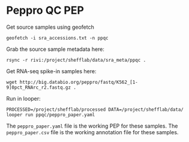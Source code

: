 # Peppro QC PEP


Get source samples using geofetch

```
geofetch -i sra_accessions.txt -n ppqc
```

Grab the source sample metadata here:
```
rsync -r rivi:/project/shefflab/data/sra_meta/ppqc .
```

Get RNA-seq spike-in samples here:
```
wget http://big.databio.org/peppro/fastq/K562_[1-9]0pct_RNArc_r2.fastq.gz .
```

Run in looper:
```
PROCESSED=/project/shefflab/processed DATA=/project/shefflab/data/ looper run ppqc/peppro_paper.yaml
```

The `peppro_paper.yaml` file is the working PEP for these samples.
The `peppro_paper.csv` file is the working annotation file for these samples.


